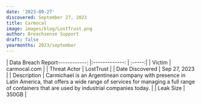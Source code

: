 ```yaml
---
date: '2023-09-27'
discovered: September 27, 2023
title: Carmocal
image: images/blog/LostTrust.png
author: Breachsense Support
draft: false
yearmonths: 2023/september
---
```


| Data Breach Report------------:     |:-------------:    | :-----:|
| Victim      | carmocal.com      | 
| Threat Actor      | LostTrust      | 
| Date Discovered      | Sep 27, 2023      | 
| Description      | Carmichael is an Argentinean company with presence in Latin America, that offers a wide range of services for managing a full range of containers that are used by industrial companies today.      | 
| Leak Size      | 350GB      | 

